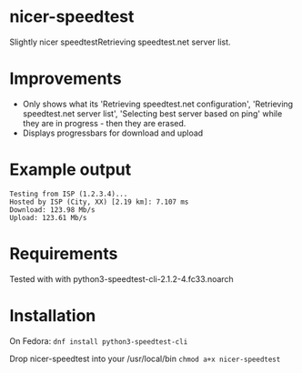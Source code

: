 # nicer-speedtest
Slightly nicer speedtestRetrieving speedtest.net server list.

# Improvements
- Only shows what its 'Retrieving speedtest.net configuration', 'Retrieving speedtest.net server list', 'Selecting best server based on ping'
while they are in progress - then they are erased.
- Displays progressbars for download and upload

# Example output
    Testing from ISP (1.2.3.4)...
    Hosted by ISP (City, XX) [2.19 km]: 7.107 ms
    Download: 123.98 Mb/s
    Upload: 123.61 Mb/s

# Requirements
Tested with with python3-speedtest-cli-2.1.2-4.fc33.noarch

# Installation
On Fedora:
    `dnf install python3-speedtest-cli`
 
Drop nicer-speedtest into your /usr/local/bin
    `chmod a+x nicer-speedtest`
